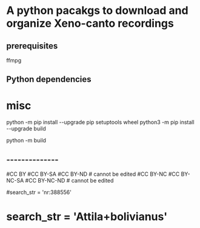 # A python pacakgs to download and organize Xeno-canto recordings



## prerequisites
ffmpg

## Python dependencies


# misc 
python -m pip install --upgrade pip setuptools wheel
python3 -m pip install --upgrade build

python -m build




## --------------
#CC BY
#CC BY-SA 
#CC BY-ND # cannot be edited 
#CC BY-NC
#CC BY-NC-SA 
#CC BY-NC-ND # cannot be edited 

#search_str = 'nr:388556'
# search_str = 'Attila+bolivianus'







